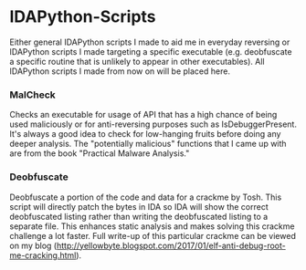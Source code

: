 # IDAPython-Scripts
Either general IDAPython scripts I made to aid me in everyday reversing or IDAPython scripts I made targeting a specific executable (e.g. deobfuscate a specific routine that is unlikely to appear in other executables). All IDAPython scripts I made from now on will be placed here. 

### MalCheck ###
Checks an executable for usage of API that has a high chance of being used maliciously or for anti-reversing purposes such as IsDebuggerPresent. It's always a good idea to check for low-hanging fruits before doing any deeper analysis. The "potentially malicious" functions that I came up with are from the book "Practical Malware Analysis."

### Deobfuscate ###
Deobfuscate a portion of the code and data for a crackme by Tosh. This script will directly patch the bytes in IDA so IDA will show the correct deobfuscated listing rather than writing the deobfuscated listing to a separate file. This enhances static analysis and makes solving this crackme challenge a lot faster. Full write-up of this particular crackme can be viewed on my blog (http://yellowbyte.blogspot.com/2017/01/elf-anti-debug-root-me-cracking.html).
